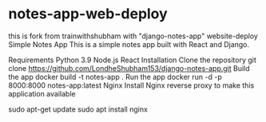 # notes-app-web-deploy
this is fork from trainwithshubham with "django-notes-app" website-deploy
Simple Notes App
This is a simple notes app built with React and Django.

Requirements
Python 3.9
Node.js
React
Installation
Clone the repository
git clone https://github.com/LondheShubham153/django-notes-app.git
Build the app
docker build -t notes-app .
Run the app
docker run -d -p 8000:8000 notes-app:latest
Nginx
Install Nginx reverse proxy to make this application available

sudo apt-get update sudo apt install nginx
